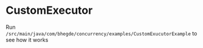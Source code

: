 # CustomExecutor

Run `/src/main/java/com/bhegde/concurrency/examples/CustomExucutorExample` to see how it works 